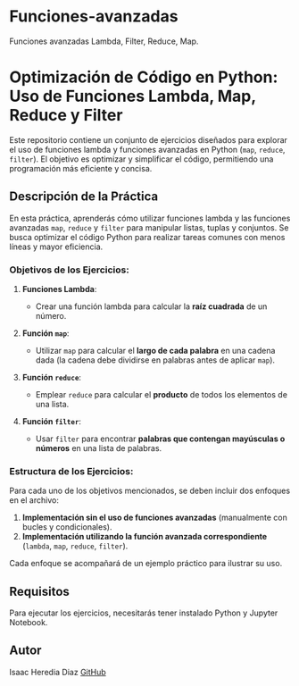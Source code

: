 # Funciones-avanzadas
Funciones avanzadas Lambda, Filter, Reduce, Map.

# Optimización de Código en Python: Uso de Funciones Lambda, Map, Reduce y Filter

Este repositorio contiene un conjunto de ejercicios diseñados para explorar el uso de funciones lambda y funciones avanzadas en Python (`map`, `reduce`, `filter`). 
El objetivo es optimizar y simplificar el código, permitiendo una programación más eficiente y concisa.

## Descripción de la Práctica

En esta práctica, aprenderás cómo utilizar funciones lambda y las funciones avanzadas `map`, `reduce` y `filter` para manipular listas, tuplas y conjuntos. Se busca optimizar el código Python para realizar tareas comunes con menos líneas y mayor eficiencia.

### Objetivos de los Ejercicios:

1. **Funciones Lambda**:
   - Crear una función lambda para calcular la **raíz cuadrada** de un número.

2. **Función `map`**:
   - Utilizar `map` para calcular el **largo de cada palabra** en una cadena dada (la cadena debe dividirse en palabras antes de aplicar `map`).

3. **Función `reduce`**:
   - Emplear `reduce` para calcular el **producto** de todos los elementos de una lista.

4. **Función `filter`**:
   - Usar `filter` para encontrar **palabras que contengan mayúsculas o números** en una lista de palabras.

### Estructura de los Ejercicios:

Para cada uno de los objetivos mencionados, se deben incluir dos enfoques en el archivo:
1. **Implementación sin el uso de funciones avanzadas** (manualmente con bucles y condicionales).
2. **Implementación utilizando la función avanzada correspondiente** (`lambda`, `map`, `reduce`, `filter`).

Cada enfoque se acompañará de un ejemplo práctico para ilustrar su uso.

## Requisitos
Para ejecutar los ejercicios, necesitarás tener instalado Python y Jupyter Notebook. 

## Autor
Isaac Heredia Diaz
[GitHub](https://github.com/IsaacHD86)

